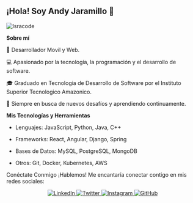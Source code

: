 ## ¡Hola! Soy Andy Jaramillo 👋

 ![Isracode](https://github.com/Isracraxcker/Isracraxcker/assets/133439166/6ea53b2b-66e1-4acb-8f86-94bbb9657d17)


**Sobre mí**

 🌟 Desarrollador Movil y Web.
 
💻 Apasionado por la tecnología, la programación y el desarrollo de software.

🎓 Graduado en Tecnologia de Desarrollo de Software por el Instituto Superior Tecnologico Amazonico.

🚀 Siempre en busca de nuevos desafíos y aprendiendo continuamente.

**Mis Tecnologías y Herramientas**

- Lenguajes: JavaScript, Python, Java, C++

- Frameworks: React, Angular, Django, Spring

- Bases de Datos: MySQL, PostgreSQL, MongoDB

- Otros: Git, Docker, Kubernetes, AWS

Conéctate Conmigo
¡Hablemos! Me encantaría conectar contigo en mis redes sociales:

<p align="center">
  <a href="https://www.linkedin.com/in/andy-jaramillo-7411b0264/">
    <img src="https://img.shields.io/badge/LinkedIn-0077B5?style=for-the-badge&logo=linkedin&logoColor=white" alt="LinkedIn">
  </a>
  <a href="https://x.com/isracraxcker">
    <img src="https://img.shields.io/badge/Twitter-1DA1F2?style=for-the-badge&logo=twitter&logoColor=white" alt="Twitter">
  </a>
  <a href="https://www.instagram.com/isssraaa._/">
    <img src="https://img.shields.io/badge/Instagram-E4405F?style=for-the-badge&logo=instagram&logoColor=white" alt="Instagram">
  </a>
  <a href="https://github.com/Isracraxcker">
    <img src="https://img.shields.io/badge/GitHub-181717?style=for-the-badge&logo=github&logoColor=white" alt="GitHub">
  </a>
<!--  <a href="https://facebook.com/tu-usuario">
    <img src="https://img.shields.io/badge/Facebook-1877F2?style=for-the-badge&logo=facebook&logoColor=white" alt="Facebook">
  </a> -->
</p>
